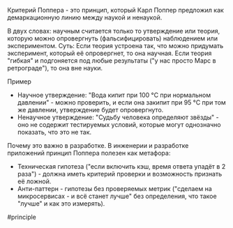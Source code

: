 Критерий Поппера - это принцип, который Карл Поппер предложил как демаркационную линию между наукой и ненаукой.

В двух словах: научным считается только то утверждение или теория, которую можно опровергнуть (фальсифицировать) наблюдением или экспериментом. Суть: Если теория устроена так, что можно придумать эксперимент, который её опровергнет, то она научная. Если теория "гибкая" и подгоняется под любые результаты ("у нас просто Марс в ретрограде"), то она вне науки.

Пример
- Научное утверждение: "Вода кипит при 100 °C при нормальном давлении" - можно проверить, и если она закипит при 95 °C при том же давлении, утверждение будет опровергнуто.
- Ненаучное утверждение: "Судьбу человека определяют звёзды" - оно не содержит тестируемых условий, которые могут однозначно показать, что это не так.

Почему это важно в разработке. В инженерии и разработке приложений принцип Поппера полезен как метафора:
- Техническая гипотеза ("если включить кэш, время ответа упадёт в 2 раза") - должна иметь критерий проверки и возможность признать её ложной.
- Анти-паттерн - гипотезы без проверяемых метрик ("сделаем на микросервисах - и всё станет лучше" без определения, что такое "лучше" и как это измерять).

#principle